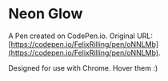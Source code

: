 # Neon Glow

A Pen created on CodePen.io. Original URL: [https://codepen.io/FelixRilling/pen/oNNLMb](https://codepen.io/FelixRilling/pen/oNNLMb).

Designed for use with Chrome.  Hover them :)
